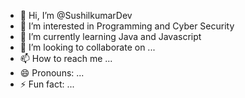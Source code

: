 - 👋 Hi, I’m @SushilkumarDev
- 👀 I’m interested in Programming and Cyber Security
- 🌱 I’m currently learning Java and Javascript 
- 💞️ I’m looking to collaborate on ...
- 📫 How to reach me ...
- 😄 Pronouns: ...
- ⚡ Fun fact: ...

<!---
SushilkumarDev/SushilkumarDev is a ✨ special ✨ repository because its `README.md` (this file) appears on your GitHub profile.
You can click the Preview link to take a look at your changes.
--->
